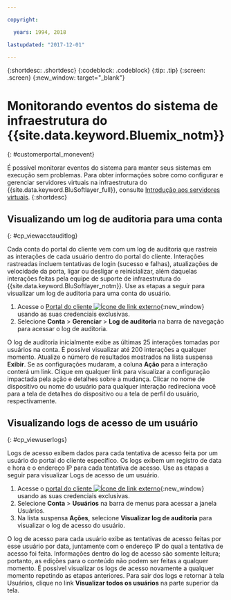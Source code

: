 ```yaml
---

copyright:

  years: 1994, 2018

lastupdated: "2017-12-01"

---
```


{:shortdesc: .shortdesc}
{:codeblock: .codeblock}
{:tip: .tip}
{:screen: .screen}
{:new_window: target="_blank"}



# Monitorando eventos do sistema de infraestrutura do {{site.data.keyword.Bluemix_notm}}
{: #customerportal_monevent}

É possível monitorar eventos do sistema para manter seus sistemas em execução sem problemas.  Para obter informações sobre como configurar e gerenciar servidores virtuais na infraestrutura do {{site.data.keyword.BluSoftlayer_full}}, consulte [Introdução aos servidores virtuais](/docs/vsi/vsi_index.html#getting-started-with-virtual-servers).
{:shortdesc}

## Visualizando um log de auditoria para uma conta
{: #cp_viewacctauditlog}

Cada conta do portal do cliente vem com um log de auditoria que rastreia as interações de cada usuário dentro do portal do cliente. Interações rastreadas incluem tentativas de login (sucesso e falhas), atualizações de velocidade da porta, ligar ou desligar e reinicializar, além daquelas interações feitas pela equipe de suporte de infraestrutura do {{site.data.keyword.BluSoftlayer_notm}}. Use as etapas a seguir para visualizar um log de auditoria para uma conta do usuário.

1. Acesse o [Portal do cliente ![Ícone de link externo](../icons/launch-glyph.svg)](https://control.softlayer.com/){:new_window} usando as suas credenciais exclusivas.
2. Selecione **Conta** > **Gerenciar** > **Log de auditoria** na barra de navegação para acessar o log de auditoria.

O log de auditoria inicialmente exibe as últimas 25 interações tomadas por usuários na conta. É possível visualizar até 200 interações a qualquer momento. Atualize o número de resultados mostrados na lista suspensa **Exibir**. Se as configurações mudaram, a coluna **Ação** para a interação conterá um link. Clique em qualquer link para visualizar a configuração impactada pela ação e detalhes sobre a mudança. Clicar no nome de dispositivo ou nome do usuário para qualquer interação redireciona você para a tela de detalhes do dispositivo ou a tela de perfil do usuário, respectivamente.

## Visualizando logs de acesso de um usuário
{: #cp_viewuserlogs}

Logs de acesso exibem dados para cada tentativa de acesso feita por um usuário do portal do cliente específico. Os logs exibem um registro de data e hora e o endereço IP para cada tentativa de acesso. Use as etapas a seguir para visualizar Logs de acesso de um usuário.

1. Acesse o [portal do cliente ![Ícone de link externo](../icons/launch-glyph.svg)](https://control.softlayer.com/){:new_window} usando as suas credenciais exclusivas.
2. Selecione **Conta** > **Usuários** na barra de menus para acessar a janela Usuários.
3. Na lista suspensa **Ações**, selecione **Visualizar log de auditoria** para visualizar o log de acesso do usuário.

O log de acesso para cada usuário exibe as tentativas de acesso feitas por esse usuário por data, juntamente com o endereço IP do qual a tentativa de acesso foi feita. Informações dentro do log de acesso são somente leitura; portanto, as edições para o conteúdo não podem ser feitas a qualquer momento. É possível visualizar os logs de acesso novamente a qualquer momento repetindo as etapas anteriores. Para sair dos logs e retornar à tela Usuários, clique no link **Visualizar todos os usuários** na parte superior da tela.
